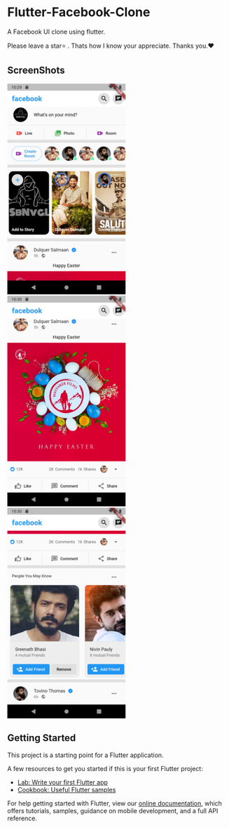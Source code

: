 # Flutter-Facebook-Clone

A Facebook UI clone using flutter.

Please leave a star:star: . Thats how I know your appreciate. Thanks you.:heart:

## ScreenShots

<p float="left" >
<img src="https://github.com/MohdShibin/Flutter-Facebook-UI-Clone/blob/master/assets/Screenshots/Screenshot1.png" width="270" height="480" />
<img src="https://github.com/MohdShibin/Flutter-Facebook-UI-Clone/blob/master/assets/Screenshots/Screenshot2.png" width="270" height="480" />
<img src="https://github.com/MohdShibin/Flutter-Facebook-UI-Clone/blob/master/assets/Screenshots/Screenshot3.png" width="270" height="480" />
</p>

## Getting Started

This project is a starting point for a Flutter application.

A few resources to get you started if this is your first Flutter project:

- [Lab: Write your first Flutter app](https://flutter.dev/docs/get-started/codelab)
- [Cookbook: Useful Flutter samples](https://flutter.dev/docs/cookbook)

For help getting started with Flutter, view our
[online documentation](https://flutter.dev/docs), which offers tutorials,
samples, guidance on mobile development, and a full API reference.
